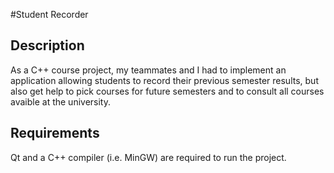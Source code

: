 #Student Recorder

## Description
As a C++ course project, my teammates and I had to implement an application allowing students to record their previous semester results, but also get help to pick courses for future semesters and to consult all courses
avaible at the university.

## Requirements
Qt and a C++ compiler (i.e. MinGW) are required to run the project.